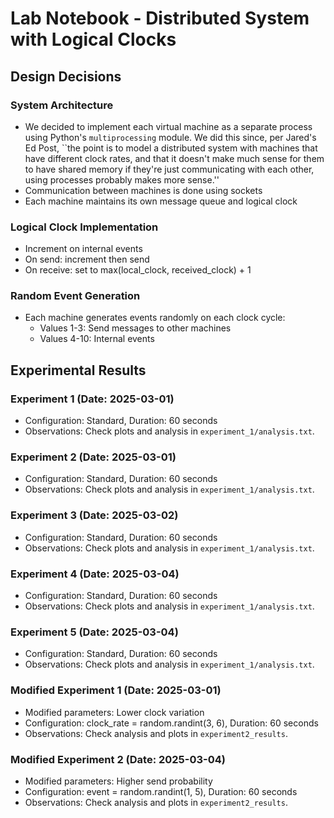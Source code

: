 # Lab Notebook - Distributed System with Logical Clocks

## Design Decisions

### System Architecture
- We decided to implement each virtual machine as a separate process using Python's `multiprocessing` module. We did this since, per Jared's Ed Post, ``the point is to model a distributed system with machines that have different clock rates, and that it doesn't make much sense for them to have shared memory if they're just communicating with each other, using processes probably makes more sense.''
- Communication between machines is done using sockets
- Each machine maintains its own message queue and logical clock

### Logical Clock Implementation
- Increment on internal events
- On send: increment then send
- On receive: set to max(local_clock, received_clock) + 1

### Random Event Generation
- Each machine generates events randomly on each clock cycle:
  - Values 1-3: Send messages to other machines
  - Values 4-10: Internal events

## Experimental Results

### Experiment 1 (Date: 2025-03-01)
- Configuration: Standard, Duration: 60 seconds
- Observations: Check plots and analysis in `experiment_1/analysis.txt`.

### Experiment 2 (Date: 2025-03-01)
- Configuration: Standard, Duration: 60 seconds
- Observations: Check plots and analysis in `experiment_1/analysis.txt`.

### Experiment 3 (Date: 2025-03-02)
- Configuration: Standard, Duration: 60 seconds
- Observations: Check plots and analysis in `experiment_1/analysis.txt`.

### Experiment 4 (Date: 2025-03-04)
- Configuration: Standard, Duration: 60 seconds
- Observations: Check plots and analysis in `experiment_1/analysis.txt`.

### Experiment 5 (Date: 2025-03-04)
- Configuration: Standard, Duration: 60 seconds
- Observations: Check plots and analysis in `experiment_1/analysis.txt`.

### Modified Experiment 1 (Date: 2025-03-01)
- Modified parameters: Lower clock variation
- Configuration: clock_rate = random.randint(3, 6), Duration: 60 seconds
- Observations: Check analysis and plots in `experiment2_results`.

### Modified Experiment 2 (Date: 2025-03-04)
- Modified parameters: Higher send probability
- Configuration: event = random.randint(1, 5), Duration: 60 seconds
- Observations: Check analysis and plots in `experiment2_results`.
